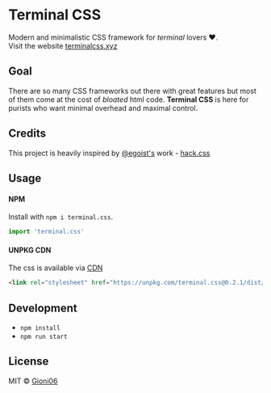 # Terminal CSS

Modern and minimalistic CSS framework for *terminal* lovers ❤️.   
Visit the website [terminalcss.xyz](https://terminalcss.xyz/)

## Goal

There are so many CSS frameworks out there with great features but most of them come at the cost of *bloated* html code. **Terminal CSS** is here for purists who want minimal overhead and maximal control.

## Credits

This project is heavily inspired by [@egoist's](https://egoist.sh/) work - [hack.css](https://hackcss.egoist.moe/)

## Usage

#### NPM

Install with `npm i terminal.css`.

```js
import 'terminal.css'
```

#### UNPKG CDN 

The css is available via [CDN](https://unpkg.com/terminal.css@0.2.1/dist/terminal.min.css)
```html
<link rel="stylesheet" href="https://unpkg.com/terminal.css@0.2.1/dist/terminal.min.css" />
```

## Development

- `npm install`   
- `npm run start`

## License
MIT © [Gioni06](https://github.com/Gioni06)
